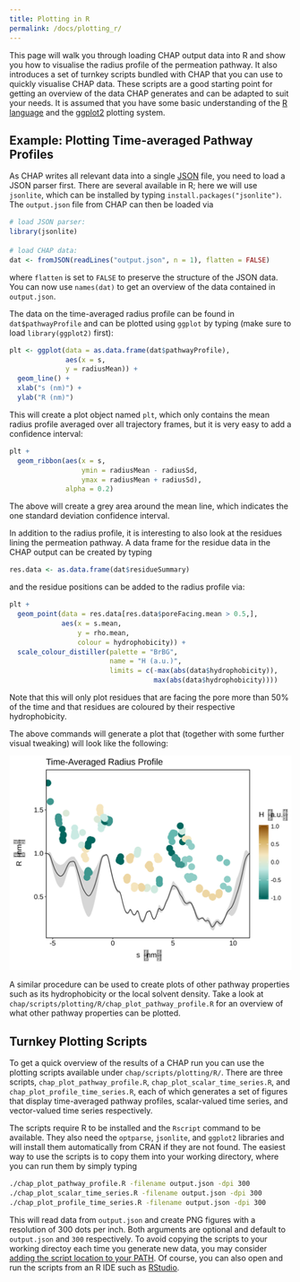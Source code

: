 ```yaml
---
title: Plotting in R
permalink: /docs/plotting_r/
---
```


[JSON-spec]: https://www.json.org/
[R-main]: https://www.r-project.org/about.html
[ggplot]: http://ggplot2.org/
[add-path]: https://unix.stackexchange.com/questions/26047/how-to-correctly-add-a-path-to-path
[rstudio]: https://www.rstudio.com/


This page will walk you through loading CHAP output data into R and show you how to visualise the radius profile of the permeation pathway. It also introduces a set of turnkey scripts bundled with CHAP that you can use to quickly visualise CHAP data. These scripts are a good starting point for getting an overview of the data CHAP generates and can be adapted to suit your needs. It is assumed that you have some basic understanding of the [R language][R-main] and the [ggplot2][ggplot] plotting system.


## Example: Plotting Time-averaged Pathway Profiles

As CHAP writes all relevant data into a single [JSON][JSON-spec] file, you need to load a JSON parser first. There are several available in R; here we will use `jsonlite`, which can be installed by typing `install.packages("jsonlite")`. The `output.json` file from CHAP can then be loaded via

```r
# load JSON parser:
library(jsonlite)

# load CHAP data:
dat <- fromJSON(readLines("output.json", n = 1), flatten = FALSE)
```

where `flatten` is set to `FALSE` to preserve the structure of the JSON data. You can now use `names(dat)` to get an overview of the data contained in `output.json`.

The data on the time-averaged radius profile can be found in `dat$pathwayProfile` and can be plotted using `ggplot` by typing (make sure to load `library(ggplot2)` first):

```r
plt <- ggplot(data = as.data.frame(dat$pathwayProfile),
       		  aes(x = s,
              y = radiusMean)) + 
  geom_line() +
  xlab("s (nm)") + 
  ylab("R (nm)")
```

This will create a plot object named `plt`, which only contains the mean radius profile averaged over all trajectory frames, but it is very easy to add a confidence interval:

```r
plt +
  geom_ribbon(aes(x = s,
                  ymin = radiusMean - radiusSd, 
                  ymax = radiusMean + radiusSd), 
              alpha = 0.2) 
```

The above will create a grey area around the mean line, which indicates the one standard deviation confidence interval.

In addition to the radius profile, it is interesting to also look at the residues lining the permeation pathway. A data frame for the residue data in the CHAP output can be created by typing 

```r
res.data <- as.data.frame(dat$residueSummary)
```

and the residue positions can be added to the radius profile via:

```r
plt +
  geom_point(data = res.data[res.data$poreFacing.mean > 0.5,],
             aes(x = s.mean,
                 y = rho.mean,
                 colour = hydrophobicity)) +
  scale_colour_distiller(palette = "BrBG",
                         name = "H (a.u.)",
                         limits = c(-max(abs(data$hydrophobicity)), 
                                    max(abs(data$hydrophobicity)))) 
```

Note that this will only plot residues that are facing the pore more than 50% of the time and that residues are coloured by their respective hydrophobicity.

The above commands will generate a plot that (together with some further visual tweaking) will look like the following:

![Time-averaged radius profile](../../img/time_averaged_radius_profile_R.svg "Time-averaged radius profile")

A similar procedure can be used to create plots of other pathway properties such as its hydrophobicity or the local solvent density. Take a look at `chap/scripts/plotting/R/chap_plot_pathway_profile.R` for an overview of what other pathway properties can be plotted.


## Turnkey Plotting Scripts

To get a quick overview of the results of a CHAP run you can use the plotting scripts available under `chap/scripts/plotting/R/`. There are three scripts, `chap_plot_pathway_profile.R`, `chap_plot_scalar_time_series.R`, and `chap_plot_profile_time_series.R`, each of which generates a set of figures that display time-averaged pathway profiles, scalar-valued time series, and vector-valued time series respectively.

The scripts require R to be installed and the `Rscript` command to be available. They also need the `optparse`, `jsonlite`, and `ggplot2` libraries and will install them automatically from CRAN if they are not found. The easiest way to use the scripts is to copy them into your working directory, where you can run them by simply typing

```bash
./chap_plot_pathway_profile.R -filename output.json -dpi 300
./chap_plot_scalar_time_series.R -filename output.json -dpi 300 
./chap_plot_profile_time_series.R -filename output.json -dpi 300
```

This will read data from `output.json` and create PNG figures with a resolution of 300 dots per inch. Both arguments are optional and default to `output.json` and `300` respectively. To avoid copying the scripts to your working directoy each time you generate new data, you may consider [adding the script location to your PATH][add-path]. Of course, you can also open and run the scripts from an R IDE such as [RStudio][rstudio].
